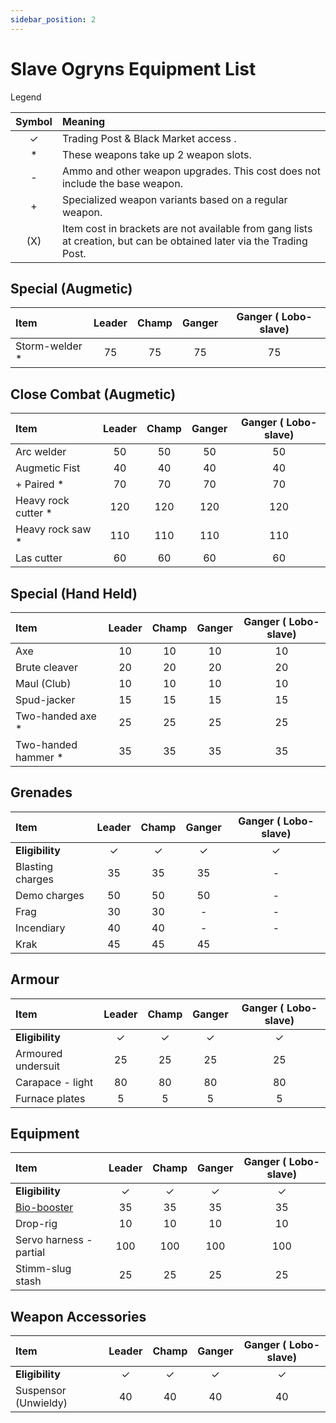 ```yaml
---
sidebar_position: 2
---
```


# Slave Ogryns Equipment List

Legend

| Symbol | Meaning                                                                                                          |
| :----: | :--------------------------------------------------------------------------------------------------------------- |
|   ✓    | Trading Post & Black Market access .                                                                             |
|   \*   | These weapons take up 2 weapon slots.                                                                            |
|   -    | Ammo and other weapon upgrades. This cost does not include the base weapon.                                      |
|   +    | Specialized weapon variants based on a regular weapon.                                                           |
|  (X)   | Item cost in brackets are not available from gang lists at creation, but can be obtained later via the Trading Post. |

## Special (Augmetic)

| Item            | Leader | Champ | Ganger | Ganger ( Lobo-slave) |
| :-------------- | :----: | :---: | :----: | :------------------: |
| Storm-welder \* |   75   |  75   |   75   |          75          |

## Close Combat (Augmetic)

| Item                 | Leader | Champ | Ganger | Ganger ( Lobo-slave) |
| :------------------- | :----: | :---: | :----: | :------------------: |
| Arc welder           |   50   |  50   |   50   |          50          |
| Augmetic Fist        |   40   |  40   |   40   |          40          |
| + Paired \*          |   70   |  70   |   70   |          70          |
| Heavy rock cutter \* |  120   |  120  |  120   |         120          |
| Heavy rock saw \*    |  110   |  110  |  110   |         110          |
| Las cutter           |   60   |  60   |   60   |          60          |

## Special (Hand Held)

| Item                 | Leader | Champ | Ganger | Ganger ( Lobo-slave) |
| :------------------- | :----: | :---: | :----: | :------------------: |
| Axe                  |   10   |  10   |   10   |          10          |
| Brute cleaver        |   20   |  20   |   20   |          20          |
| Maul (Club)          |   10   |  10   |   10   |          10          |
| Spud-jacker          |   15   |  15   |   15   |          15          |
| Two-handed axe \*    |   25   |  25   |   25   |          25          |
| Two-handed hammer \* |   35   |  35   |   35   |          35          |

## Grenades

| Item             | Leader | Champ | Ganger | Ganger ( Lobo-slave) |
| :--------------- | :----: | :---: | :----: | :------------------: |
| **Eligibility**  |   ✓    |   ✓   |   ✓    |          ✓           |
| Blasting charges |   35   |  35   |   35   |          -           |
| Demo charges     |   50   |  50   |   50   |          -           |
| Frag             |   30   |  30   |   -    |          -           |
| Incendiary       |   40   |  40   |   -    |          -           |
| Krak             |   45   |  45   |   45   |

## Armour

| Item               | Leader | Champ | Ganger | Ganger ( Lobo-slave) |
| :----------------- | :----: | :---: | :----: | :------------------: |
| **Eligibility**    |   ✓    |   ✓   |   ✓    |          ✓           |
| Armoured undersuit |   25   |  25   |   25   |          25          |
| Carapace - light   |   80   |  80   |   80   |          80          |
| Furnace plates     |   5    |   5   |   5    |          5           |

## Equipment

| Item                    | Leader | Champ | Ganger | Ganger ( Lobo-slave) |
| :---------------------- | :----: | :---: | :----: | :------------------: |
| **Eligibility**         |   ✓    |   ✓   |   ✓    |          ✓           |
| [Bio-booster](/docs/armoury/personal-equipment#bio-booster)             |   35   |  35   |   35   |          35          |
| Drop-rig                |   10   |  10   |   10   |          10          |
| Servo harness - partial |  100   |  100  |  100   |         100          |
| Stimm-slug stash        |   25   |  25   |   25   |          25          |

## Weapon Accessories

| Item                 | Leader | Champ | Ganger | Ganger ( Lobo-slave) |
| :------------------- | :----: | :---: | :----: | :------------------: |
| **Eligibility**      |   ✓    |   ✓   |   ✓    |          ✓           |
| Suspensor (Unwieldy) |   40   |  40   |   40   |          40          |
